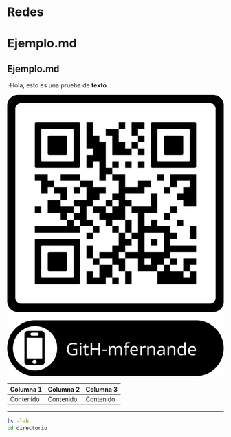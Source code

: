 # Redes

# Ejemplo.md

## Ejemplo.md

-Hola, esto es una prueba de **texto** 


![Alt text](qr-proyecto.png "QR Code")


| Columna 1 | Columna 2 | Columna 3 |
| --------- | --------- | --------- |
| Contenido | Contenido | Contenido |
---
```bash
ls -lah
cd directorio
```
